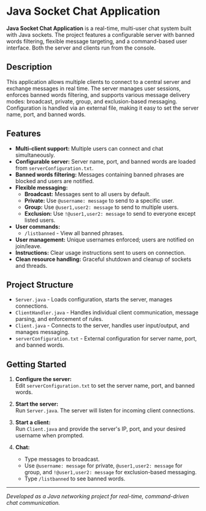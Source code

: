 # Java Socket Chat Application

**Java Socket Chat Application** is a real-time, multi-user chat system built with Java sockets. The project features a configurable server with banned words filtering, flexible message targeting, and a command-based user interface. Both the server and clients run from the console.

## Description

This application allows multiple clients to connect to a central server and exchange messages in real time. The server manages user sessions, enforces banned words filtering, and supports various message delivery modes: broadcast, private, group, and exclusion-based messaging. Configuration is handled via an external file, making it easy to set the server name, port, and banned words.

## Features

- **Multi-client support:** Multiple users can connect and chat simultaneously.
- **Configurable server:** Server name, port, and banned words are loaded from `serverConfiguration.txt`.
- **Banned words filtering:** Messages containing banned phrases are blocked and users are notified.
- **Flexible messaging:**
  - **Broadcast:** Messages sent to all users by default.
  - **Private:** Use `@username: message` to send to a specific user.
  - **Group:** Use `@user1,user2: message` to send to multiple users.
  - **Exclusion:** Use `!@user1,user2: message` to send to everyone except listed users.
- **User commands:**
  - `/listbanned` - View all banned phrases.
- **User management:** Unique usernames enforced; users are notified on join/leave.
- **Instructions:** Clear usage instructions sent to users on connection.
- **Clean resource handling:** Graceful shutdown and cleanup of sockets and threads.

## Project Structure

- `Server.java` - Loads configuration, starts the server, manages connections.
- `ClientHandler.java` - Handles individual client communication, message parsing, and enforcement of rules.
- `Client.java` - Connects to the server, handles user input/output, and manages messaging.
- `serverConfiguration.txt` - External configuration for server name, port, and banned words.

## Getting Started

1. **Configure the server:**  
   Edit `serverConfiguration.txt` to set the server name, port, and banned words.

2. **Start the server:**  
   Run `Server.java`. The server will listen for incoming client connections.

3. **Start a client:**  
   Run `Client.java` and provide the server's IP, port, and your desired username when prompted.

4. **Chat:**  
   - Type messages to broadcast.
   - Use `@username: message` for private, `@user1,user2: message` for group, and `!@user1,user2: message` for exclusion-based messaging.
   - Type `/listbanned` to see banned words.

---

*Developed as a Java networking project for real-time, command-driven chat communication.*
